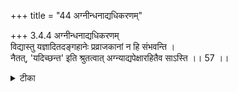 +++
title = "44 अग्नीन्धनाद्यधिकरणम्"

+++
3.4.4 अग्नीन्धनाद्यधिकरणम्  
विद्यास्तु यज्ञादितदङ्गहानेः प्रव्राजकानां न हि संभवन्ति ।  
नैतत्, 'यदिच्छन्त' इति श्रुतत्वात् अग्न्याद्यपेक्षारहितैव साऽस्ति ।। 57 ।।

<details><summary>टीका</summary>

3.4.4 अग्नीन्धनाद्यधिकरणम् The prima facie view is : since there are no sacrifices for ascetics the meditations which have sacrifices as their subsidiaries can not belong to them. The above view is wrong. It is because as regards the ascetics there is scriptural sanction in texts such as 'desiring this Brahman alone ascetics renounced this world'. so the meditation among ascetics has no necessity for kindling the sacrificial fire. Notes : 1. बृह् Up., IV.iv.22.
</details>

